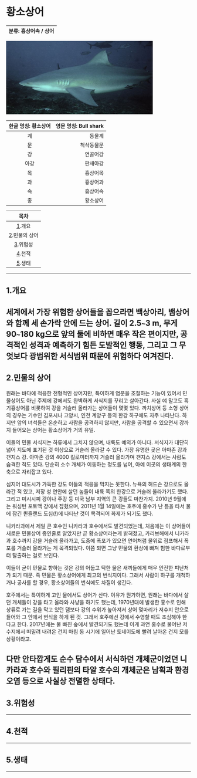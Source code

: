 황소상어
============
|분류: 흉상어속 / 상어|
|----------|

<img src="bs2.jpeg" width="400px" height="200px" title="bs"/>

|한글 명칭: 황소상어|영문 명칭: Bull shark|
|:----------------:|--------------------:|
|계|동물계|
|문|척삭동물문|
|강|연골어강|
|아강|판새아강|
|목|흉상어목|
|과|흉상어과|
|속|흉상어속|
|종|황소상어|

|목차|
|:--:|
|[1](#1.개요).개요|
|[2](#2.민물의-상어).민물의 상어|
|[3](#3.위험성).위험성|
|[4](#4.천적).천적|
|[5](#5.생태).생태|

----------------------------------------
## 1.개요
세계에서 가장 위험한 상어들을 꼽으라면 백상아리, 뱀상어와 함께 세 손가락 안에 드는 상어. 길이 2.5`~`3 m, 무게 90`~`180 kg으로 앞의 둘에 비하면 매우 작은 편이지만, 공격적인 성격과 예측하기 힘든 도발적인 행동, 그리고 그 무엇보다 광범위한 서식범위 때문에 위험하다 여겨진다.
----------------------------------------
## 2.민물의 상어

원래는 바다에 적응한 전형적인 상어지만, 특이하게 염분을 조절하는 기능이 있어서 민물상어도 아닌 주제에 강에서도 완벽하게 서식지를 꾸리고 살아간다. 사실 얘 말고도 흑기흉상어를 비롯하여 강을 거슬러 올라가는 상어들이 몇몇 있다. 까치상어 등 소형 상어의 경우는 기수인 김포시나 고양시, 인천 계양구 등의 한강 하구에도 자주 나타난다. 하지만 앞의 녀석들은 온순하고 사람을 공격하지 않지만, 사람을 공격할 수 있으면서 강까지 들어오는 상어는 황소상어가 거의 유일.

이들의 민물 서식지는 하류에서 그치지 않으며, 내륙도 예외가 아니다. 서식지가 대단히 넓어 지도에 표기된 것 이상으로 거슬러 올라갈 수 있다. 가장 유명한 곳은 아마존 강과 갠지스 강. 아마존 강의 4000 킬로미터까지 거슬러 올라가며 갠지스 강에서는 사람도 습격한 적도 있다. 단순히 소수 개체가 이동하는 정도를 넘어, 아예 이곳의 생태계의 한 축으로 자리잡고 있다.

심지어 대도시가 가득한 강도 이들의 적응을 막지는 못한다. 뉴욕의 허드슨 강으로도 올라간 적 있고, 저장 성 연안에 살던 놈들이 내륙 쪽의 한강으로 거슬러 올라가기도 했다. 그리고 미시시피 강이나 주강 등 미국 남부 지역의 큰 강들도 마찬가지. 2010년 9월에는 워싱턴 포토맥 강에서 잡혔으며, 2011년 1월 14일에는 호주에 홍수가 난 틈을 타서 물에 잠긴 퀸즐랜드 도심(!)에 나타난 것이 목격되어 화제가 되기도 했다.

니카라과에서 제일 큰 호수인 니카라과 호수에서도 발견되었는데, 처음에는 이 상어들이 새로운 민물상어 종인줄로 알았지만 곧 황소상어라는게 밝혀졌고, 카리브해에서 니카라과 호수까지 강을 거슬러 올라가고, 도중에 폭포가 있으면 연어처럼 물위로 점프해서 폭포를 거슬러 올라가는 게 목격되었다. 이쯤 되면 그냥 민물의 환상에 빠져 험한 바다로부터 탈출하는 걸로 보인다.

이들이 굳이 민물로 향하는 것은 강의 어둡고 탁한 물은 새끼들에게 매우 안전한 피난처가 되기 때문. 즉 민물은 황소상어에게 최고의 번식지이다. 그래서 사람이 하구를 개척하거나 공사를 할 경우, 황소상어들의 번식에도 차질이 생긴다.

호주에서는 특이하게 고인 물에서도 상어가 산다. 이유가 뭔가하면, 원래는 바다에서 살던 개체들이 강을 타고 올라와 사냥을 하기도 했는데, 1970년대에 발생한 홍수로 인해 상류로 가는 길을 막고 있던 댐보다 강의 수위가 높아져서 상어 몇마리가 저수지 안으로 들어와 그 안에서 번식을 하게 된 것. 그래서 호주에선 강에서 수영할 때도 조심해야 한다고 한다. 2017년에는 물 빠진 숲에서 발견되기도 했는데 이게 과연 홍수로 불어난 저수지에서 떠밀려 내려온 건지 마침 동 시기에 일어난 토네이도에 빨려 날아온 건지 모를 상황이라고.

다만 안타깝게도 순수 담수에서 서식하던 개체군이었던 니카라과 호수와 필리핀의 타알 호수의 개체군은 남획과 환경오염 등으로 사실상 전멸한 상태다.
----------------------------------------
## 3.위험성
----------------------------------------
## 4.천적
----------------------------------------
## 5.생태
----------------------------------------
